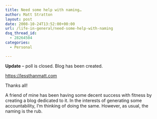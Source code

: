```yaml
---
title: Need some help with naming…
author: Matt Stratton
layout: post
date: 2008-10-24T13:52:00+00:00
url: /life-in-general/need-some-help-with-naming
dsq_thread_id:
  - 28264504
categories:
  - Personal

---
```

**Update** &#8211; poll is closed. Blog has been created.

https://lessthanmatt.com

Thanks all!

A friend of mine has been having some decent success with fitness by creating a blog dedicated to it. In the interests of generating some accountability, I&#8217;m thinking of doing the same. However, as usual, the naming is the rub.